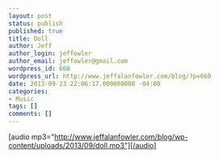 ```yaml
---
layout: post
status: publish
published: true
title: Doll
author: Jeff
author_login: jeffowler
author_email: jeffowler@gmail.com
wordpress_id: 660
wordpress_url: http://www.jeffalanfowler.com/blog/?p=660
date: 2013-09-23 22:06:17.000000000 -04:00
categories:
- Music
tags: []
comments: []
---
```

[audio mp3="http://www.jeffalanfowler.com/blog/wp-content/uploads/2013/09/doll.mp3"][/audio]
